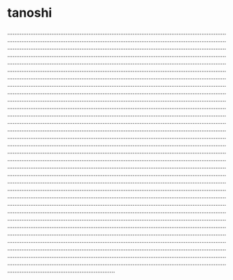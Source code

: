 # tanoshi
.............................................................................................................................................................................................................................................................................................................................................................................................................................................................................................................................................................................................................................................................................................................................................................................................................................................................................................................................................................................................................................................................................................................................................................................................................................................................................................................................................................................................................................................................................................................................................................................................................................................................................................................................................................................................................................................................................................................................................................................................................................................................................................................................................................................................................................................................................................................................................................................................................................................................................................................................................................................................................................................................................................................................................................................................................................................................................................................................................................................................................................................................................................................................................................................................................................................................................................................................................................................................................................................................................................................................................................................................................................................................................................................................................................................................................................................................................................................................................................................................................................................................................................................................................................................................